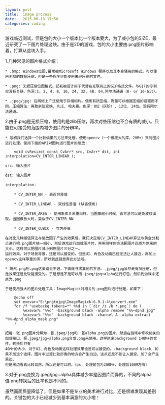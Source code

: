 ```yaml
---
layout: post
title:  image process
date:   2015-06-18 17:50
categories: coding
---
```


游戏临近测试，但是包的大小一个版本比一个版本要大，为了减小包的SIZE，最近研究了一下图片处理这块。由于是2D的游戏，包的大小主要由.png图片影响着，打算从这块入手。

1.几种常见的图片格式介绍：

	* .bmp: Windows位图,最常被Microsoft Windows 程序以及其本身使用的格式。可以使用无损的数据压缩，但是一些程序只能使用未经压缩的文件。

	* .png: 无损压缩位图格式。起初被设计用于代替在互联网上的GIF格式文件。与GIF的专利权没有关联。色深:1, 2, 4, 8, 16, 24, 32, 48, 64,阿尔法通道（8- or 16-bit）。

	* .jpeg/jpg: 在网络上广泛使用于存储相片。使用有损压缩，质量可以根据压缩的设置而不同。压缩算法：离散余弦变换, RLE, 哈夫曼。色深：8位（灰阶）, 12位, 24位。没有阿尔法通道。

2.由于.png是无损压缩，使用的是zlib压缩，再次对些压缩也不会有质的减小。只能在可接受的范围内减少图片的分辨率。

	* 最初我们选择一个比较偷懒的方法来处理，使用opencv（一个很庞大的库，20M+）来对图片进行处理。使用下面的API对图片进行图片的缩放：

		void cvResize( const CvArr* src, CvArr* dst, int interpolation=CV_INTER_LINEAR );

	src: 输入图片

	dst: 输入图片

	interpolation：

		* CV_INTER_NN - 最近邻差值

		* CV_INTER_LINEAR - 双线性差值 (缺省使用)

		* CV_INTER_AREA - 使用象素关系重采样。当图像缩小时候，该方法可以避免波纹出现。当图像放大时，类似于CV_INTER_NN

		* CV_INTER_CUBIC - 立方差值

	在对比几种插值算法与缩放因子产生的效果后，我们决定用CV_INTER_LINEAR算法与黄金分割点进行把.png图片统一缩小，然后游戏运行加载图片时，再用同样的方法把图片还原为原来的大小。这样可以把图片减小到原图片三分之一。
	运行效果，对于场景背景，还是可以接受的，但是UI、角色及动画已经无法让人接近，再加上opencv这样厚重的库，所以到此就放弃此方法啦。

	* 既然.png到.png这条路走不通，下面就寻求其他的方法。.jpeg/jpg虽然是有损压缩，但是效果还是比较能接受的。于是想是不是可以用.jpeg/jpg+alpha进行打包，然后到游戏中还原为.png

	于是使用强大的图片处理工具：ImageMagick对相关的.png图片进行处理，如果下：

		@echo off
		set exevar="E:\pngtojpg\ImageMagick-6.9.1-4\convert.exe"
		for /f "usebackq tokens=*" %%d in (`dir /s /b *.png`) do (
			%exevar% "%%d" -background black -alpha remove "%%~dpnd.jpg"
			%exevar% "%%d" -background black -channel A -alpha extract "%%~dpnd_alpha_mask.png"
		)

	把每一张.png图片分解为一张.jpeg/jpg和一张alpha.png的图片，然后在游戏中修改相关的加载接口，把.jpeg/jpg+alpha.png合成.png来使用。这样原来background 140M+的文件，转换后只有
	40M+的大小，对于UI、角色及动画这样处理效果也是可以接受的。-background black，如果不加这个选择，图片中过渡比较厉害的地方会产生白边，这点还是不能让人接受，加了会产生黑边，
	但是黑边看着比较自然，所以还是可以的。（ps, 处理前包为200M+，处理后100M左右）
	
3.对于.png变换为.jpeg/jpg+alpha具体减少率是因图片而异的，不同的alpha值.png转换后的比率也是不同的。

虽然画面质量降低了，但是如果不是专业的美术进行对比，还是很难发现其差别的。关键包的大小已经减少到基本满意的大小啦！